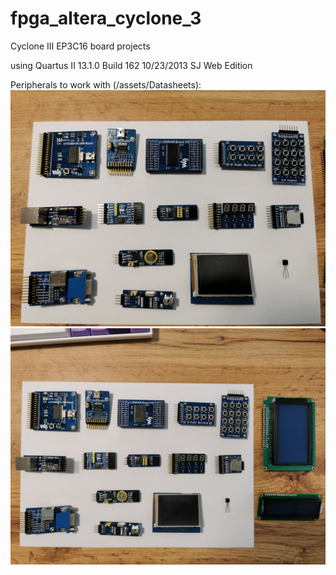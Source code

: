 # fpga_altera_cyclone_3
 Cyclone III EP3C16 board projects

using Quartus II 13.1.0 Build 162 10/23/2013 SJ Web Edition


Peripherals to work with (/assets/Datasheets):
 ![modules_to_work_with_1](/assets/module_boards/_Periphery_1.jpg)
 ![modules_to_work_with_2](/assets/module_boards/_Periphery_2.jpg)
